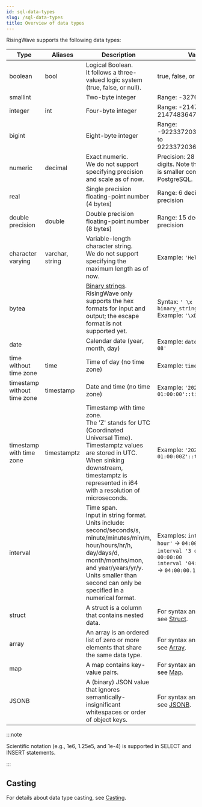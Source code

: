 ```yaml
---
id: sql-data-types
slug: /sql-data-types
title: Overview of data types
---
```

<head>
  <link rel="canonical" href="https://docs.risingwave.com/docs/current/sql-data-types/" />
</head>

RisingWave supports the following data types:

|Type|Aliases|Description|Value|
|---|---|-------|-------|
|boolean|bool|Logical Boolean. <br/>It follows a three-valued logic system (true, false, or null). | true, false, or null |
|smallint| |Two-byte integer | Range: -32768 to 32767 |
|integer|int|Four-byte integer | Range: -2147483648 to 2147483647 |
|bigint| |Eight-byte integer | Range: -9223372036854775808 to 9223372036854775807 |
|numeric|decimal|Exact numeric. <br/>We do not support specifying precision and scale as of now. | Precision: 28 decimal digits. Note that the range is smaller compared to PostgreSQL. |
|real| |Single precision floating-point number (4 bytes) | Range: 6 decimal digits precision |
|double precision|double|Double precision floating-point number (8 bytes) | Range: 15 decimal digits precision |
|character varying|varchar, string|Variable-length character string. <br/>We do not support specifying the maximum length as of now. | Example: `'Hello World!'` |
|bytea||[Binary strings](https://www.postgresql.org/docs/current/datatype-binary.html).<br/> RisingWave only supports the hex formats for input and output; the escape format is not supported yet. |Syntax: `' \x binary_string '`<br/>Example: `'\xDe00BeEf'`|
|date| |Calendar date (year, month, day) | Example: `date '2022-04-08'` |
|time without time zone|time|Time of day (no time zone) | Example: `time '18:20:49'` |
|timestamp without time zone|timestamp|Date and time (no time zone) | Example: `'2022-03-13 01:00:00'::timestamp` |
|timestamp with time zone |timestamptz|Timestamp with time zone. <br/>The 'Z' stands for UTC (Coordinated Universal Time). Timestamptz values are stored in UTC. When sinking downstream, timestamptz is represented in i64 with a resolution of microseconds. | Example: `'2022-03-13 01:00:00Z'::timestamptz` |
|interval| |Time span. <br/>Input in string format. Units include: second/seconds/s, minute/minutes/min/m, hour/hours/hr/h, day/days/d, month/months/mon, and year/years/yr/y. Units smaller than second can only be specified in a numerical format. | Examples: `interval '4 hour'` → `04:00:00` <br /> `interval '3 day'` → `3 days 00:00:00` <br /> `interval '04:00:00.1234'` → `04:00:00.1234` |
|struct| |A struct is a column that contains nested data.  |For syntax and examples, see [Struct](/sql/data-types/data-type-struct.md). |
|array| | An array is an ordered list of zero or more elements that share the same data type.  |For syntax and examples, see [Array](/sql/data-types/data-type-array.md). |
|map| | A map contains key-value pairs.  |For syntax and examples, see [Map](/sql/data-types/data-type-map.md). |
|JSONB| | A (binary) JSON value that ignores semantically-insignificant whitespaces or order of object keys. |For syntax and examples, see [JSONB](/sql/data-types/data-type-jsonb.md). |

:::note

Scientific notation (e.g., 1e6, 1.25e5, and 1e-4) is supported in SELECT and INSERT statements.

:::

## Casting

For details about data type casting, see [Casting](/sql/data-types/data-type-casting.md).

